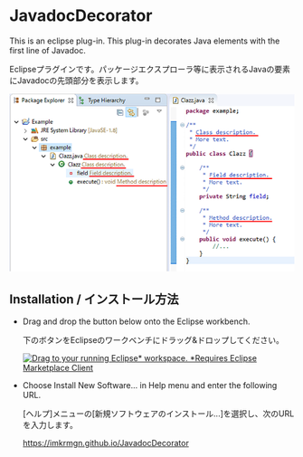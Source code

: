 # JavadocDecorator

This is an eclipse plug-in. This plug-in decorates Java elements with the first line of Javadoc.

Eclipseプラグインです。パッケージエクスプローラ等に表示されるJavaの要素にJavadocの先頭部分を表示します。

![スクリーンショット](images/screenshot1.png "スクリーンショット")

## Installation / インストール方法
- Drag and drop the button below onto the Eclipse workbench.

  下のボタンをEclipseのワークベンチにドラッグ&ドロップしてください。
 
  [![Drag to your running Eclipse* workspace. *Requires Eclipse Marketplace Client](https://marketplace.eclipse.org/sites/all/themes/solstice/public/images/marketplace/btn-install.png)](http://marketplace.eclipse.org/marketplace-client-intro?mpc_install=4799014 "Drag to your running Eclipse* workspace. *Requires Eclipse Marketplace Client")
 
- Choose Install New Software... in Help menu and enter the following URL.  

  [ヘルプ]メニューの[新規ソフトウェアのインストール...]を選択し、次のURLを入力します。

  <https://imkrmgn.github.io/JavadocDecorator>

